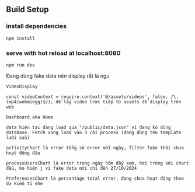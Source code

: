## Build Setup

### install dependencies

```
npm install
```

### serve with hot reload at localhost:8080

```
npm run dev
```
Đang dùng fake data nên display rất là ngu 
``` 
VideoDisplay 

const videoContext = require.context('@/assets/videos', false, /\.(mp4|webm|ogg)$/); để lấy video trực tiếp từ assets để display trên web

```

```
Dashboard aka Home

data hiện tại đang load qua "/public/data.json" vì đang ko dùng database. Fetch xong load vào 3 cái process (đang dùng tên template lười sửa) 

activityChart là error tổng số error mỗi ngày, filter fake thôi chưa hoạt động đâu

processUsersChart là error trong ngày hôm đấy xem, hơi trùng với chart đầu, ko hiện j vì fake data mới chỉ đến 27/10/2024

PreferencesChart là percentage total error, đang chưa hoạt động theo dự kiến tí ehe 